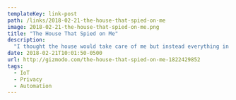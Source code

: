 ```yaml
---
templateKey: link-post
path: /links/2018-02-21-the-house-that-spied-on-me
image: 2018-02-21-the-house-that-spied-on-me.png
title: "The House That Spied on Me"
description:
  "I thought the house would take care of me but instead everything in it now had the power to ask me to do things. Ultimately, I’m not going to warn you against making everything in your home smart because of the privacy risks, although there are quite a few. I’m going to warn you against a smart home because living in it is annoying as hell."
date: 2018-02-21T10:01:50-0500
url: http://gizmodo.com/the-house-that-spied-on-me-1822429852
tags:
  - IoT
  - Privacy
  - Automation
---
```

